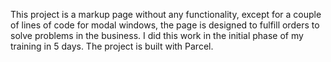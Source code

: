This project is a markup page without any functionality, except for a couple of lines of code for modal windows, the page is designed to fulfill orders to solve problems in the business.
I did this work in the initial phase of my training in 5 days.
The project is built with Parcel.

